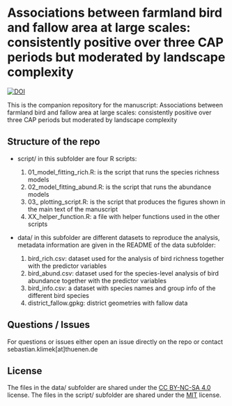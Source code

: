 
# Associations between farmland bird and fallow area at large scales: consistently positive over three CAP periods but moderated by landscape complexity
[![DOI](https://zenodo.org/badge/410768453.svg)](https://doi.org/10.5281/zenodo.5561412)


This is the companion repository for the manuscript: Associations between farmland bird and fallow area at large scales: consistently positive over three CAP periods but moderated by landscape complexity

## Structure of the repo

* script/ in this subfolder are four R scripts:
	1. 01_model_fitting_rich.R: is the script that runs the species richness models
	2. 02_model_fitting_abund.R: is the script that runs the abundance models
	3. 03_ plotting_script.R: is the script that produces the figures shown in the main text of the manuscript
	4. XX_helper_function.R: a file with helper functions used in the other scripts

* data/ in this subfolder are different datasets to reproduce the analysis, metadata information are given in the README of the data subfolder:
	1. bird_rich.csv: dataset used for the analysis of bird richness together with the predictor variables
	2. bird_abund.csv: dataset used for the species-level analysis of bird abundance together with the predictor variables
	2. bird_info.csv: a dataset with species names and group info of the different bird species
	4. district_fallow.gpkg: district geometries with fallow data

## Questions / Issues

For questions or issues either open an issue directly on the repo or contact sebastian.klimek[at]thuenen.de

## License

The files in the data/ subfolder are shared under the [CC BY-NC-SA 4.0](https://creativecommons.org/licenses/by-nc-sa/4.0/) license. The files in the script/ subfolder are shared under the [MIT](https://github.com/github/choosealicense.com/blob/gh-pages/LICENSE.md) license.